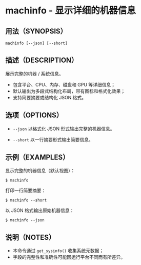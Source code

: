 # machinfo - 显示详细的机器信息

## 用法（SYNOPSIS）

    machinfo [--json] [--short]


## 描述（DESCRIPTION）

展示完整的机器 / 系统信息。

* 包含平台、CPU、内存、磁盘和 GPU 等详细信息；
* 默认输出为多段式结构化布局，带有图标和格式化效果；
* 支持简要摘要或结构化 JSON 格式。


## 选项（OPTIONS）

* `--json`
  以格式化 JSON 形式输出完整的机器信息。

* `--short`
  以一行摘要形式输出简要信息。


## 示例（EXAMPLES）

显示完整的机器信息（默认视图）：

```shell
$ machinfo
```

打印一行简要摘要：

```shell
$ machinfo --short
```

以 JSON 格式输出原始机器信息：

```shell
$ machinfo --json
```


## 说明（NOTES）

* 本命令通过 `get_sysinfo()` 收集系统元数据；
* 字段的完整性和准确性可能因运行平台不同而有所差异。
